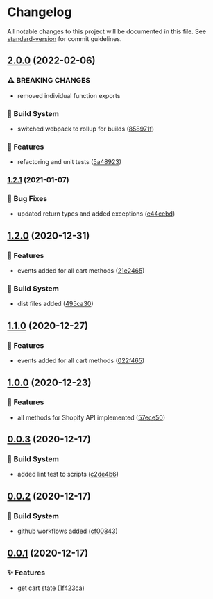 # Changelog

All notable changes to this project will be documented in this file. See [standard-version](https://github.com/conventional-changelog/standard-version) for commit guidelines.

## [2.0.0](https://github.com/hayes0724/shopify-cart-fetch/compare/v1.2.1...v2.0.0) (2022-02-06)


### ⚠ BREAKING CHANGES

* removed individual function exports

### :memo: Build System

* switched webpack to rollup for builds ([858971f](https://github.com/hayes0724/shopify-cart-fetch/commit/858971f68a7a6bdd7a5c4679c972de2b2c86e9e0))


### :rocket: Features

* refactoring and unit tests ([5a48923](https://github.com/hayes0724/shopify-cart-fetch/commit/5a48923679e1835d50125a9562d892ba01af077c))

### [1.2.1](https://github.com/hayes0724/shopify-cart-fetch/compare/v1.2.0...v1.2.1) (2021-01-07)


### :bug: Bug Fixes

* updated return types and added exceptions ([e44cebd](https://github.com/hayes0724/shopify-cart-fetch/commit/e44cebd562c7e3b27cc56544c50e20226270cc7c))

## [1.2.0](https://github.com/hayes0724/shopify-cart-fetch/compare/v1.0.0...v1.2.0) (2020-12-31)


### :rocket: Features

* events added for all cart methods ([21e2465](https://github.com/hayes0724/shopify-cart-fetch/commit/21e24650fe4bec7569bc506aa016e0f991230f06))


### :memo: Build System

* dist files added ([495ca30](https://github.com/hayes0724/shopify-cart-fetch/commit/495ca30e8b60d64bad76383536294bf18ca02e54))

## [1.1.0](https://github.com/hayes0724/shopify-cart-fetch/compare/v1.0.0...v1.1.0) (2020-12-27)


### :rocket: Features

* events added for all cart methods ([022f465](https://github.com/hayes0724/shopify-cart-fetch/commit/022f465a8848f2e8dcad5283eb67adffe0fa6cc5))

## [1.0.0](https://github.com/hayes0724/shopify-cart-fetch/compare/v0.0.3...v1.0.0) (2020-12-23)


### :rocket: Features

* all methods for Shopify API implemented ([57ece50](https://github.com/hayes0724/shopify-cart-fetch/commit/57ece50e310f46c5ff365049f1f6c4799765f4ef))

## [0.0.3](https://github.com/hayes0724/shopify-cart-fetch/compare/v0.0.2...v0.0.3) (2020-12-17)


### :wrench: Build System

* added lint test to scripts ([c2de4b6](https://github.com/hayes0724/shopify-cart-fetch/commit/c2de4b69f51c43b31de070622480861b48a2da23))


## [0.0.2](https://github.com/hayes0724/shopify-cart-fetch/compare/0.0.1...v0.0.2) (2020-12-17)


### :wrench: Build System

* github workflows added ([cf00843](https://github.com/hayes0724/shopify-cart-fetch/commit/cf008433a97bd3e9fb1191301a68ac59c6a1acc0))


## [0.0.1](https://github.com/hayes0724/shopify-cart-fetch/compare/1f423ca27f413e74409602cad282de5ac49eea11...0.0.1) (2020-12-17)


### :sparkles: Features

* get cart state ([1f423ca](https://github.com/hayes0724/shopify-cart-fetch/commit/1f423ca27f413e74409602cad282de5ac49eea11))

